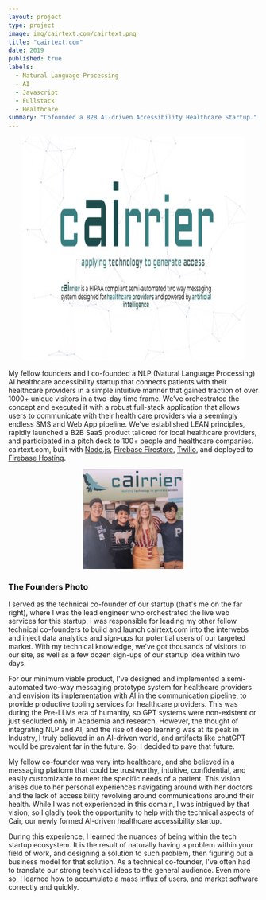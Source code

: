 ```yaml
---
layout: project
type: project
image: img/cairtext.com/cairtext.png
title: "cairtext.com"
date: 2019
published: true
labels:
  - Natural Language Processing
  - AI
  - Javascript
  - Fullstack
  - Healthcare
summary: "Cofounded a B2B AI-driven Accessibility Healthcare Startup."
---
```


<div style="text-align: center;">
<img class="img-fluid" src="../img/cairtext.com/cairtext.png">
</div>

My fellow founders and I co-founded a NLP (Natural Language Processing) AI healthcare accessibility startup that connects patients with their healthcare providers in a simple intuitive manner that gained traction of over 1000+ unique visitors in a two-day time frame. We've orchestrated the concept and executed it with a robust full-stack application that allows users to communicate with their health care providers via a seemingly endless SMS and Web App pipeline. We've established LEAN principles, rapidly launched a B2B SaaS product tailored for local healthcare providers, and participated in a pitch deck to 100+ people and healthcare companies. cairtext.com, built with [Node.js](https://nodejs.org/en/), [Firebase Firestore](https://firebase.google.com/docs/firestore), [Twilio](https://www.twilio.com/en-us), and deployed to [Firebase Hosting](https://firebase.google.com/docs/hosting).

<div style="text-align: center;">
  <img class="img-fluid" width="40%"
  src="../img/cairtext.com/founders-photo.png">
</div>


### The Founders Photo
I served as the technical co-founder of our startup (that's me on the far right), where I was the lead engineer who orchestrated the live web services for this startup. I was responsible for leading my other fellow technical co-founders to build and launch cairtext.com into the interwebs and inject data analytics and sign-ups for potential users of our targeted market. With my technical knowledge, we've got thousands of visitors to our site, as well as a few dozen sign-ups of our startup idea within two days.

For our minimum viable product, I've designed and implemented a semi-automated two-way messaging prototype system for healthcare providers and envision its implementation with AI in the communication pipeline, to provide productive tooling services for healthcare providers. This was during the Pre-LLMs era of humanity, so GPT systems were non-existent or just secluded only in Academia and research. However, the thought of integrating NLP and AI, and the rise of deep learning was at its peak in Industry, I truly believed in an AI-driven world, and artifacts like chatGPT would be prevalent far in the future. So, I decided to pave that future.

My fellow co-founder was very into healthcare, and she believed in a messaging platform that could be trustworthy, intuitive, confidential, and easily customizable to meet the specific needs of a patient. This vision arises due to her personal experiences navigating around with her doctors and the lack of accessibility revolving around communications around their health. While I was not experienced in this domain, I was intrigued by that vision, so I gladly took the opportunity to help with the technical aspects of Cair, our newly formed AI-driven healthcare accessibility startup.

During this experience, I learned the nuances of being within the tech startup ecosystem. It is the result of naturally having a problem within your field of work, and designing a solution to such problem, then figuring out a business model for that solution. As a technical co-founder, I've often had to translate our strong technical ideas to the general audience. Even more so, I learned how to accumulate a mass influx of users, and market software correctly and quickly.
